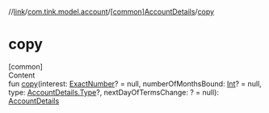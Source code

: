 //[link](../../index.md)/[com.tink.model.account](../index.md)/[[common]AccountDetails](index.md)/[copy](copy.md)



# copy  
[common]  
Content  
fun [copy](copy.md)(interest: [ExactNumber](../../com.tink.model.misc/[common]-exact-number/index.md)? = null, numberOfMonthsBound: [Int](https://kotlinlang.org/api/latest/jvm/stdlib/kotlin/-int/index.html)? = null, type: [AccountDetails.Type](-type/index.md)?, nextDayOfTermsChange: <ERROR CLASS>? = null): [AccountDetails](index.md)  



